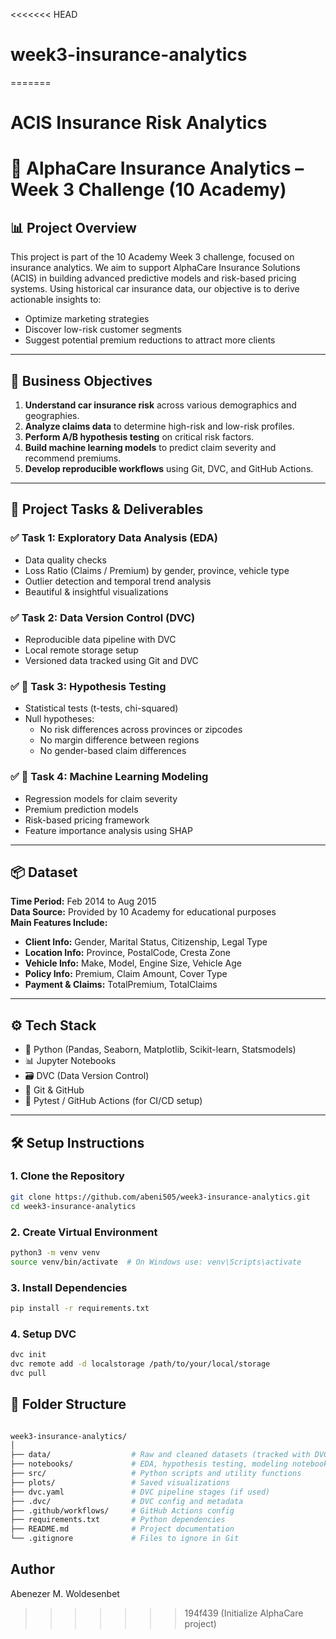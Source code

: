 <<<<<<< HEAD
# week3-insurance-analytics
=======
# ACIS Insurance Risk Analytics

# 🚗 AlphaCare Insurance Analytics – Week 3 Challenge (10 Academy)

## 📊 Project Overview

This project is part of the 10 Academy Week 3 challenge, focused on insurance analytics. We aim to support AlphaCare Insurance Solutions (ACIS) in building advanced predictive models and risk-based pricing systems. Using historical car insurance data, our objective is to derive actionable insights to:

- Optimize marketing strategies
- Discover low-risk customer segments
- Suggest potential premium reductions to attract more clients

---

## 🎯 Business Objectives

1. **Understand car insurance risk** across various demographics and geographies.
2. **Analyze claims data** to determine high-risk and low-risk profiles.
3. **Perform A/B hypothesis testing** on critical risk factors.
4. **Build machine learning models** to predict claim severity and recommend premiums.
5. **Develop reproducible workflows** using Git, DVC, and GitHub Actions.

---

## 📁 Project Tasks & Deliverables

### ✅ Task 1: Exploratory Data Analysis (EDA)
- Data quality checks
- Loss Ratio (Claims / Premium) by gender, province, vehicle type
- Outlier detection and temporal trend analysis
- Beautiful & insightful visualizations

### ✅ Task 2: Data Version Control (DVC)
- Reproducible data pipeline with DVC
- Local remote storage setup
- Versioned data tracked using Git and DVC

### ✅  🔬 Task 3: Hypothesis Testing
- Statistical tests (t-tests, chi-squared)
- Null hypotheses:
  - No risk differences across provinces or zipcodes
  - No margin difference between regions
  - No gender-based claim differences

### ✅  🤖 Task 4: Machine Learning Modeling
- Regression models for claim severity
- Premium prediction models
- Risk-based pricing framework
- Feature importance analysis using SHAP

---

## 📦 Dataset

**Time Period:** Feb 2014 to Aug 2015  
**Data Source:** Provided by 10 Academy for educational purposes  
**Main Features Include:**

- **Client Info:** Gender, Marital Status, Citizenship, Legal Type
- **Location Info:** Province, PostalCode, Cresta Zone
- **Vehicle Info:** Make, Model, Engine Size, Vehicle Age
- **Policy Info:** Premium, Claim Amount, Cover Type
- **Payment & Claims:** TotalPremium, TotalClaims

---

## ⚙️ Tech Stack

- 🐍 Python (Pandas, Seaborn, Matplotlib, Scikit-learn, Statsmodels)
- 📊 Jupyter Notebooks
- 🗃️ DVC (Data Version Control)
- 🔁 Git & GitHub
- 🧪 Pytest / GitHub Actions (for CI/CD setup)

---

## 🛠️ Setup Instructions

### 1. Clone the Repository

```bash
git clone https://github.com/abeni505/week3-insurance-analytics.git
cd week3-insurance-analytics
```

### 2. Create Virtual Environment

```bash
python3 -m venv venv
source venv/bin/activate  # On Windows use: venv\Scripts\activate
```

### 3. Install Dependencies

```bash
pip install -r requirements.txt
```

### 4. Setup DVC

```bash
dvc init
dvc remote add -d localstorage /path/to/your/local/storage
dvc pull
```



## 📂 Folder Structure

```bash

week3-insurance-analytics/
│
├── data/                  # Raw and cleaned datasets (tracked with DVC)
├── notebooks/             # EDA, hypothesis testing, modeling notebooks
├── src/                   # Python scripts and utility functions
├── plots/                 # Saved visualizations
├── dvc.yaml               # DVC pipeline stages (if used)
├── .dvc/                  # DVC config and metadata
├── .github/workflows/     # GitHub Actions config
├── requirements.txt       # Python dependencies
├── README.md              # Project documentation
└── .gitignore             # Files to ignore in Git
```



## Author
Abenezer M. Woldesenbet
>>>>>>> 194f439 (Initialize AlphaCare project)


